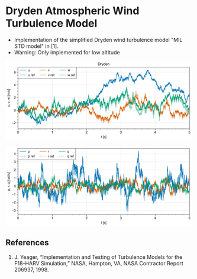 # Dryden Atmospheric Wind Turbulence Model

- Implementation of the simplified Dryden wind turbulence model "MIL STD model" in [1].
- Warning: Only implemented for low altitude

<img src="validation/dryden_uvw.png" width=650px></img>

<img src="validation/dryden_prq.png" width=650px></img>


## References

1. J. Yeager, “Implementation and Testing of Turbulence Models for the F18-HARV Simulation,” NASA, Hampton, VA, NASA Contractor Report 206937, 1998.
